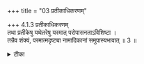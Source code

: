 +++
title = "03 प्रतीकाधिकरणम्"

+++
4.1.3 प्रतीकाधिकरणम्  
तथा प्रतीकेषु यथेतरेषु यस्मात् परोपासनताऽविशिष्टा ।  
तन्नैव शंक्यं, परमात्मदृष्ट्या नामादिकानां समुपास्यभावात् ॥ 3 ॥

<details><summary>टीका</summary>

4.1.3 प्रतीकाधिकरणम् There arises the doubt whether mind which is spoken of as a symbol of Brahman, may be meditated upon as the self of the soul as in the case of other meditations. This doubt is dispelled by stating that symbols such as mind, etc., can not be the self of the soul. Notes : 1. Symbolic meditation is that in which what is not Brahman is contemplated as Brahman. 2. Mind must be meditated as Brahman. छान्द्. उप् III.xviii.1.
</details>

